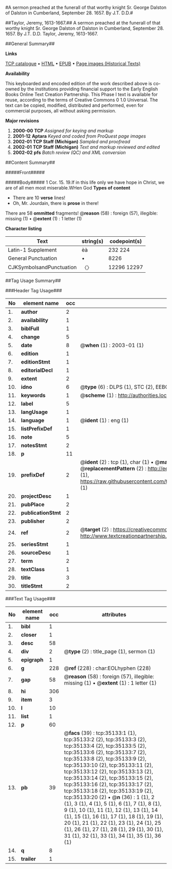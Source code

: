 #A sermon preached at the funerall of that worthy knight Sr. George Dalston of Dalston in Cumberland, September 28. 1657. By J.T. D.D.#

##Taylor, Jeremy, 1613-1667.##
A sermon preached at the funerall of that worthy knight Sr. George Dalston of Dalston in Cumberland, September 28. 1657. By J.T. D.D.
Taylor, Jeremy, 1613-1667.

##General Summary##

**Links**

[TCP catalogue](http://www.ota.ox.ac.uk/tcp/)  • 
[HTML](http://tei.it.ox.ac.uk/tcp/Texts-HTML/free/A64/A64130.html)  • 
[EPUB](http://tei.it.ox.ac.uk/tcp/Texts-EPUB/free/A64/A64130.epub) • 
[Page images (Historical Texts)](https://data.historicaltexts.jisc.ac.uk/view?pubId=eebo-99830680e&pageId=eebo-99830680e-35133-1)

**Availability**

This keyboarded and encoded edition of the
	       work described above is co-owned by the institutions
	       providing financial support to the Early English Books
	       Online Text Creation Partnership. This Phase I text is
	       available for reuse, according to the terms of Creative
	       Commons 0 1.0 Universal. The text can be copied,
	       modified, distributed and performed, even for
	       commercial purposes, all without asking permission.

**Major revisions**

1. __2000-00__ __TCP__ *Assigned for keying and markup*
1. __2001-12__ __Aptara__ *Keyed and coded from ProQuest page images*
1. __2002-01__ __TCP Staff (Michigan)__ *Sampled and proofread*
1. __2002-01__ __TCP Staff (Michigan)__ *Text and markup reviewed and edited*
1. __2002-02__ __pfs__ *Batch review (QC) and XML conversion*

##Content Summary##

#####Front#####

#####Body#####
1 Cor. 15. 19.If in this life only we have hope in Christ, we are
of all men most miserable.WHen God
**Types of content**

  * There are 10 **verse** lines!
  * Oh, Mr. Jourdain, there is **prose** in there!

There are 58 **ommitted** fragments! 
 @__reason__ (58) : foreign (57), illegible: missing (1)  •  @__extent__ (1) : 1 letter (1)

**Character listing**


|Text|string(s)|codepoint(s)|
|---|---|---|
|Latin-1 Supplement|èà|232 224|
|General Punctuation|•|8226|
|CJKSymbolsandPunctuation|〈〉|12296 12297|

##Tag Usage Summary##

###Header Tag Usage###

|No|element name|occ|attributes|
|---|---|---|---|
|1.|__author__|2||
|2.|__availability__|1||
|3.|__biblFull__|1||
|4.|__change__|5||
|5.|__date__|8| @__when__ (1) : 2003-01 (1)|
|6.|__edition__|1||
|7.|__editionStmt__|1||
|8.|__editorialDecl__|1||
|9.|__extent__|2||
|10.|__idno__|6| @__type__ (6) : DLPS (1), STC (2), EEBO-CITATION (1), PROQUEST (1), VID (1)|
|11.|__keywords__|1| @__scheme__ (1) : http://authorities.loc.gov/ (1)|
|12.|__label__|5||
|13.|__langUsage__|1||
|14.|__language__|1| @__ident__ (1) : eng (1)|
|15.|__listPrefixDef__|1||
|16.|__note__|5||
|17.|__notesStmt__|2||
|18.|__p__|11||
|19.|__prefixDef__|2| @__ident__ (2) : tcp (1), char (1)  •  @__matchPattern__ (2) : ([0-9\-]+):([0-9IVX]+) (1), (.+) (1)  •  @__replacementPattern__ (2) : http://eebo.chadwyck.com/downloadtiff?vid=$1&page=$2 (1), https://raw.githubusercontent.com/textcreationpartnership/Texts/master/tcpchars.xml#$1 (1)|
|20.|__projectDesc__|1||
|21.|__pubPlace__|2||
|22.|__publicationStmt__|2||
|23.|__publisher__|2||
|24.|__ref__|2| @__target__ (2) : https://creativecommons.org/publicdomain/zero/1.0/ (1), http://www.textcreationpartnership.org/docs/. (1)|
|25.|__seriesStmt__|1||
|26.|__sourceDesc__|1||
|27.|__term__|2||
|28.|__textClass__|1||
|29.|__title__|3||
|30.|__titleStmt__|2||


###Text Tag Usage###

|No|element name|occ|attributes|
|---|---|---|---|
|1.|__bibl__|1||
|2.|__closer__|1||
|3.|__desc__|58||
|4.|__div__|2| @__type__ (2) : title_page (1), sermon (1)|
|5.|__epigraph__|1||
|6.|__g__|228| @__ref__ (228) : char:EOLhyphen (228)|
|7.|__gap__|58| @__reason__ (58) : foreign (57), illegible: missing (1)  •  @__extent__ (1) : 1 letter (1)|
|8.|__hi__|306||
|9.|__item__|3||
|10.|__l__|10||
|11.|__list__|1||
|12.|__p__|60||
|13.|__pb__|39| @__facs__ (39) : tcp:35133:1 (1), tcp:35133:2 (2), tcp:35133:3 (2), tcp:35133:4 (2), tcp:35133:5 (2), tcp:35133:6 (2), tcp:35133:7 (2), tcp:35133:8 (2), tcp:35133:9 (2), tcp:35133:10 (2), tcp:35133:11 (2), tcp:35133:12 (2), tcp:35133:13 (2), tcp:35133:14 (2), tcp:35133:15 (2), tcp:35133:16 (2), tcp:35133:17 (2), tcp:35133:18 (2), tcp:35133:19 (2), tcp:35133:20 (2)  •  @__n__ (36) : 1 (1), 2 (1), 3 (1), 4 (1), 5 (1), 6 (1), 7 (1), 8 (1), 9 (1), 10 (1), 11 (1), 12 (1), 13 (1), 14 (1), 15 (1), 16 (1), 17 (1), 18 (1), 19 (1), 20 (1), 21 (1), 22 (1), 23 (1), 24 (1), 25 (1), 26 (1), 27 (1), 28 (1), 29 (1), 30 (1), 31 (1), 32 (1), 33 (1), 34 (1), 35 (1), 36 (1)|
|14.|__q__|8||
|15.|__trailer__|1||
